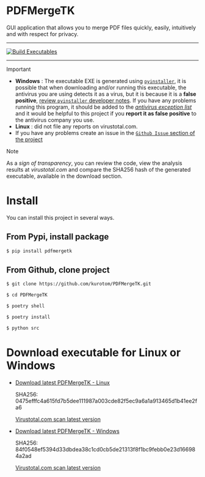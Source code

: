 # PDFMergeTK

GUI application that allows you to merge PDF files quickly, easily, intuitively and with respect for privacy.

---

[![Build Executables](https://github.com/kurotom/PDFMergeTK/actions/workflows/build.yml/badge.svg)](https://github.com/kurotom/PDFMergeTK/actions/workflows/build.yml)

---

> [!IMPORTANT]
> * **Windows** : The executable EXE is generated using [`pyinstaller`](https://pyinstaller.org/en/stable/), it is possible that when downloading and/or running this executable, the antivirus you are using detects it as a virus, but it is because it is a **false positive**, [review `pyinstaller` developer notes](https://github.com/pyinstaller/pyinstaller/blob/develop/.github/ISSUE_TEMPLATE/antivirus.md). If you have any problems running this program, it should be added to the <u>*antivirus exception list*</u> and it would be helpful to this project if you **report it as false positive** to the antivirus company you use.
> * **Linux** : did not file any reports on virustotal.com.
> * If you have any problems create an issue in the [`Github Issue` section of the project](https://github.com/kurotom/PDFMergeTK/issues)
>

> [!NOTE]
> As a *sign of transparency*, you can review the code, view the analysis results at *virustotal.com* and compare the SHA256 hash of the generated executable, available in the download section.
>


# Install

You can install this project in several ways.


## From Pypi, install package

```bash
$ pip install pdfmergetk
```

## From Github, clone project

```bash
$ git clone https://github.com/kurotom/PDFMergeTK.git

$ cd PDFMergeTK

$ poetry shell

$ poetry install

$ python src
```

# Download executable for Linux or Windows
* [Download latest PDFMergeTK - Linux](https://github.com/kurotom/PDFMergeTK/releases/download/v0.1.0-linux/PDFMergeTK)

  SHA256: 0475efffc4a615fd7b5dee111987a003cde82f5ec9a6a1a913465d1b41ee2fa6

  [Virustotal.com scan latest version](https://www.virustotal.com/gui/file/0475efffc4a615fd7b5dee111987a003cde82f5ec9a6a1a913465d1b41ee2fa6/detection)


* [Download latest PDFMergeTK - Windows](https://github.com/kurotom/PDFMergeTK/releases/download/v0.1.0-windows/PDFMergeTK.exe)

  SHA256: 84f0548ef5394d33dbdea38c1cd0cb5de21313f8f1bc9febb0e23d166984a2ad

  [Virustotal.com scan latest version](https://www.virustotal.com/gui/file/84f0548ef5394d33dbdea38c1cd0cb5de21313f8f1bc9febb0e23d166984a2ad/detection)


